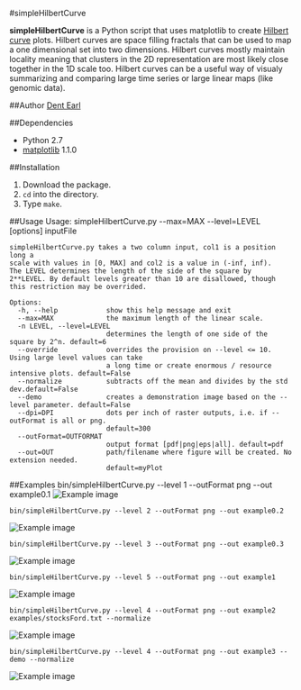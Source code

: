 #simpleHilbertCurve

**simpleHilbertCurve** is a Python script that uses matplotlib to create [Hilbert curve](http://en.wikipedia.org/wiki/Hilbert_curve) plots. Hilbert curves are space filling fractals that can be used to map a one dimensional set into two dimensions. Hilbert curves mostly maintain locality meaning that clusters in the 2D representation are most likely close together in the 1D scale too. Hilbert curves can be a useful way of visualy summarizing and comparing large time series or large linear maps (like genomic data).

##Author
[Dent Earl](https://github.com/dentearl/)

##Dependencies
* Python 2.7
* [matplotlib](http://matplotlib.sourceforge.net/) 1.1.0

##Installation
1. Download the package.
2. <code>cd</code> into the directory.
3. Type <code>make</code>.
    
##Usage
    Usage: simpleHilbertCurve.py --max=MAX --level=LEVEL [options] inputFile

    simpleHilbertCurve.py takes a two column input, col1 is a position long a
    scale with values in [0, MAX] and col2 is a value in (-inf, inf).
    The LEVEL determines the length of the side of the square by
    2**LEVEL. By default levels greater than 10 are disallowed, though
    this restriction may be overrided.

    Options:
      -h, --help            show this help message and exit
      --max=MAX             the maximum length of the linear scale.
      -n LEVEL, --level=LEVEL
                            determines the length of one side of the square by 2^n. default=6
      --override            overrides the provision on --level <= 10. Using large level values can take
                            a long time or create enormous / resource intensive plots. default=False
      --normalize           subtracts off the mean and divides by the std dev.default=False
      --demo                creates a demonstration image based on the --level parameter. default=False
      --dpi=DPI             dots per inch of raster outputs, i.e. if --outFormat is all or png.
                            default=300
      --outFormat=OUTFORMAT
                            output format [pdf|png|eps|all]. default=pdf
      --out=OUT             path/filename where figure will be created. No extension needed.
                            default=myPlot

##Examples
    bin/simpleHilbertCurve.py --level 1 --outFormat png --out example0.1
![Example image](https://github.com/dentearl/simpleHilbertCurve/raw/master/examples/example0.1.png)

    bin/simpleHilbertCurve.py --level 2 --outFormat png --out example0.2
![Example image](https://github.com/dentearl/simpleHilbertCurve/raw/master/examples/example0.2.png)

    bin/simpleHilbertCurve.py --level 3 --outFormat png --out example0.3
![Example image](https://github.com/dentearl/simpleHilbertCurve/raw/master/examples/example0.3.png)

    bin/simpleHilbertCurve.py --level 5 --outFormat png --out example1
![Example image](https://github.com/dentearl/simpleHilbertCurve/raw/master/examples/example1.png)
    
    bin/simpleHilbertCurve.py --level 4 --outFormat png --out example2 examples/stocksFord.txt --normalize
![Example image](https://github.com/dentearl/simpleHilbertCurve/raw/master/examples/example2.png)

    bin/simpleHilbertCurve.py --level 4 --outFormat png --out example3 --demo --normalize
![Example image](https://github.com/dentearl/simpleHilbertCurve/raw/master/examples/example3.png)
